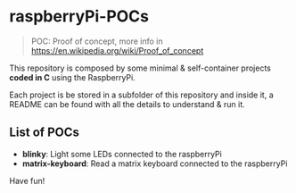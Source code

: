 # raspberryPi-POCs

> POC: Proof of concept, more info in https://en.wikipedia.org/wiki/Proof_of_concept

This repository is composed by some minimal & self-container projects **coded in C** using the RaspberryPi.

Each project is be stored in a subfolder of this repository and inside it, a README can be found with all the details to understand & run it.

## List of POCs
- **blinky**: Light some LEDs connected to the raspberryPi
- **matrix-keyboard**: Read a matrix keyboard connected to the raspberryPi

Have fun!
